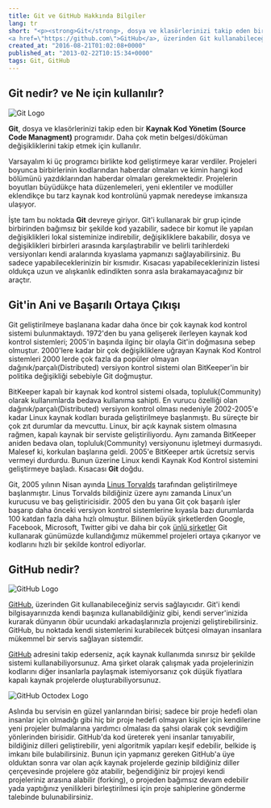 ```yaml
---
title: Git ve GitHub Hakkında Bilgiler
lang: tr
short: "<p><strong>Git</strong>, dosya ve klasörlerinizi takip eden bir <strong>Kaynak Kod Yönetim (Source Code Managment)</strong> programıdır. Daha çok metin belgesi/döküman değişikliklerini takip etmek için kullanılır. </p> <p>Git'i kullanarak bir grup içinde birbirinden bağımsız bir şekilde kod yazabilir, sadece bir komut ile yapılan değişiklikleri lokal sisteminize indirebilir, değişikliklere bakabilir, dosya ve değişiklikleri birbirleri arasında karşılaştırabilir ve belirli tarihlerdeki versiyonları kendi aralarında kıyaslama yapmanızı sağlayabilirsiniz. Bu sadece yapabileceklerinizin bir kısmıdır. Kısacası yapabileceklerinizin listesi oldukça uzun ve alışkanlık edindikten sonra asla bırakamayacağınız bir araçtır.
<a href=\"https://github.com\">GitHub</a>, üzerinden Git kullanabileceğiniz servis sağlayıcıdır. Git'i kendi bilgisayarınızda...</p>"
created_at: "2016-08-21T01:02:08+0000"
published_at: "2013-02-22T10:15:34+0000"
tags: Git, GitHub
---
```

<script setup>
import { withBase } from 'vitepress'
</script>

## Git nedir? ve Ne için kullanılır? 

<div class="float-left mr-[1rem] mt-[1rem] dark:bg-slate-700"> 
    <img :src="withBase('./images/Git-logo.png')" alt="Git Logo" class="max-h-[60px]">
</div>

**Git**, dosya ve klasörlerinizi takip eden bir **Kaynak Kod Yönetim (Source Code Managment)** programıdır. Daha çok metin belgesi/döküman değişikliklerini takip etmek için kullanılır.

Varsayalım ki üç programcı birlikte kod geliştirmeye karar verdiler. Projeleri boyunca birbirlerinin kodlarından haberdar olmaları ve kimin hangi kod bölümünü yazdıklarından haberdar olmaları gerekmektedir. Projelerin boyutları büyüdükçe hata düzenlemeleri, yeni eklentiler ve modüller eklendikçe bu tarz kaynak kod kontrolünü yapmak neredeyse imkansıza ulaşıyor.

İşte tam bu noktada **Git** devreye giriyor. Git'i kullanarak bir grup içinde birbirinden bağımsız bir şekilde kod yazabilir, sadece bir komut ile yapılan değişiklikleri lokal sisteminize indirebilir, değişikliklere bakabilir, dosya ve değişiklikleri birbirleri arasında karşılaştırabilir ve belirli tarihlerdeki versiyonları kendi aralarında kıyaslama yapmanızı sağlayabilirsiniz. Bu sadece yapabileceklerinizin bir kısmıdır. Kısacası yapabileceklerinizin listesi oldukça uzun ve alışkanlık edindikten sonra asla bırakamayacağınız bir araçtır.

## Git'in Ani ve Başarılı Ortaya Çıkışı
	
Git geliştirilmeye başlanana kadar daha önce bir çok kaynak kod kontrol sistemi bulunmaktaydı. 1972'den bu yana gelişerek ilerleyen kaynak kod kontrol sistemleri; 2005'in başında ilginç bir olayla Git'in doğmasına sebep olmuştur. 2000'lere kadar bir çok değişikliklere uğrayan Kaynak Kod Kontrol sistemleri 2000 lerde çok fazla da popüler olmayan dağınık/parçalı(Distributed) versiyon kontrol sistemi olan BitKeeper'in bir politika değişikliği sebebiyle Git doğmuştur.

BitKeeper kapalı bir kaynak kod kontrol sistemi olsada, topluluk(Community) olarak kullanımlarda bedava kullanıma sahipti. En vurucu özelliği olan dağınık/parçalı(Distributed) versiyon kontrol olması nedeniyle 2002-2005'e kadar Linux kaynak kodları burada geliştirilmeye başlanmıştı. Bu süreçte bir çok zıt durumlar da mevcuttu. Linux, bir açık kaynak sistem olmasına rağmen, kapalı kaynak bir serviste geliştiriliyordu. Aynı zamanda BitKeeper aniden bedava olan, topluluk(Community) versiyonunu işletmeyi durmasıydı. Malesef ki, korkulan başlarına geldi. 2005'e BitKeeper artık ücretsiz servis vermeyi durdurdu. Bunun üzerine Linux kendi Kaynak Kod Kontrol sistemini geliştirmeye başladı. Kısacası **Git** doğdu.

Git, 2005 yılının Nisan ayında [Linus Torvalds] tarafından geliştirilmeye başlanmıştır. Linus Torvalds bildiğiniz üzere aynı zamanda Linux'un kurucusu ve baş geliştiricisidir. 2005 den bu yana Git çok başarılı işler başarıp daha önceki versiyon kontrol sistemlerine kıyasla bazı durumlarda 100 katdan fazla daha hızlı olmuştur. Bilinen büyük şirketlerden Google, Facebook, Microsoft, Twitter gibi ve daha bir çok [ünlü şirketler] Git kullanarak günümüzde kullandığımız mükemmel projeleri ortaya çıkarıyor ve kodlarını hızlı bir şekilde kontrol ediyorlar. 

[Linus Torvalds]: http://tr.wikipedia.org/wiki/Linus_Torvalds
[ünlü şirketler]: http://git-scm.com/#companies-projects

## GitHub nedir?

<div class="float-right ml-[1rem] mt-[1rem]"> 
    <img :src="withBase('./images/GitHub-logo.png')" alt="GitHub Logo" class="max-h-[60px]">
</div>

[GitHub], üzerinden Git kullanabileceğiniz servis sağlayıcıdır. Git'i kendi bilgisayarınızda kendi başınıza kullanabildiğiniz gibi, kendi server'inizida kurarak dünyanın öbür ucundaki arkadaşlarınızla projenizi geliştirebilirsiniz. GitHub, bu noktada kendi sistemlerini kurabilecek bütçesi olmayan insanlara mükemmel bir servis sağlayan sistemdir. 	

[GitHub] adresini takip ederseniz, açık kaynak kullanımda sınırsız bir şekilde sistemi kullanabiliyorsunuz. Ama şirket olarak çalışmak yada projelerinizin kodlarını diğer insanlarla paylaşmak istemiyorsanız çok düşük fiyatlara kapalı kaynak projelerde oluşturabiliyorsunuz.

<div class="float-left pr-[1rem] pb-[0.5rem]"> 
    <img :src="withBase('./images/octodex-original.jpg')" alt="GitHub Octodex Logo" class="max-h-[60px]">
</div>

Aslında bu servisin en güzel yanlarından birisi; sadece bir proje hedefi olan insanlar için olmadığı gibi hiç bir proje hedefi olmayan kişiler için kendilerine yeni projeler bulmalarına yardımcı olmalası da şahsi olarak çok sevdiğim yönlerinden birisidir. GitHub'da kod üreterek yeni insanlar tanıyabilir, bildiğiniz dilleri geliştirebilir, yeni algoritmik yapıları keşif edebilir, belkide iş imkanı bile bulabilirsiniz. Bunun için yapmanız gereken GitHub'a üye olduktan sonra var olan açık kaynak projelerde gezinip bildiğiniz diller çerçevesinde projelere göz atabilir, beğendiğiniz bir projeyi kendi projeleriniz arasına alabilir (forking), o projeden bağımsız devam edebilir yada yaptığınız yenilikleri birleştirilmesi için proje sahiplerine gönderme talebinde bulunabilirsiniz.

[GitHub]: http://github.com
